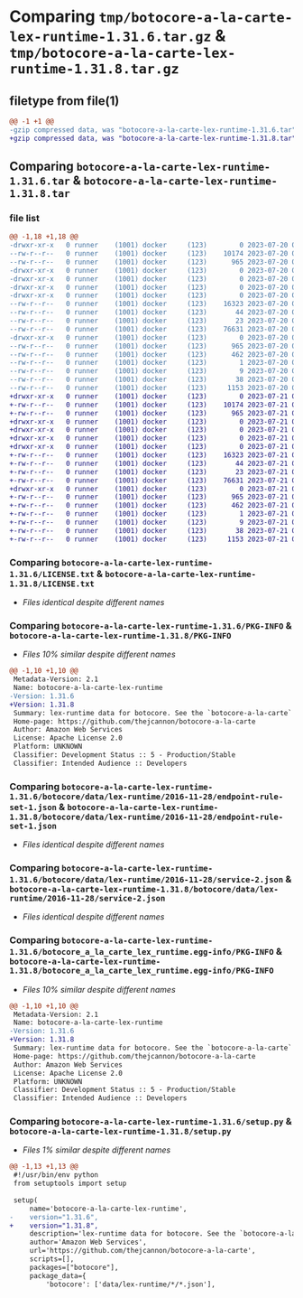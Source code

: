 # Comparing `tmp/botocore-a-la-carte-lex-runtime-1.31.6.tar.gz` & `tmp/botocore-a-la-carte-lex-runtime-1.31.8.tar.gz`

## filetype from file(1)

```diff
@@ -1 +1 @@
-gzip compressed data, was "botocore-a-la-carte-lex-runtime-1.31.6.tar", last modified: Thu Jul 20 01:20:29 2023, max compression
+gzip compressed data, was "botocore-a-la-carte-lex-runtime-1.31.8.tar", last modified: Fri Jul 21 01:21:38 2023, max compression
```

## Comparing `botocore-a-la-carte-lex-runtime-1.31.6.tar` & `botocore-a-la-carte-lex-runtime-1.31.8.tar`

### file list

```diff
@@ -1,18 +1,18 @@
-drwxr-xr-x   0 runner    (1001) docker     (123)        0 2023-07-20 01:20:29.286759 botocore-a-la-carte-lex-runtime-1.31.6/
--rw-r--r--   0 runner    (1001) docker     (123)    10174 2023-07-20 01:20:29.000000 botocore-a-la-carte-lex-runtime-1.31.6/LICENSE.txt
--rw-r--r--   0 runner    (1001) docker     (123)      965 2023-07-20 01:20:29.286759 botocore-a-la-carte-lex-runtime-1.31.6/PKG-INFO
-drwxr-xr-x   0 runner    (1001) docker     (123)        0 2023-07-20 01:20:29.286759 botocore-a-la-carte-lex-runtime-1.31.6/botocore/
-drwxr-xr-x   0 runner    (1001) docker     (123)        0 2023-07-20 01:20:29.286759 botocore-a-la-carte-lex-runtime-1.31.6/botocore/data/
-drwxr-xr-x   0 runner    (1001) docker     (123)        0 2023-07-20 01:20:29.286759 botocore-a-la-carte-lex-runtime-1.31.6/botocore/data/lex-runtime/
-drwxr-xr-x   0 runner    (1001) docker     (123)        0 2023-07-20 01:20:29.286759 botocore-a-la-carte-lex-runtime-1.31.6/botocore/data/lex-runtime/2016-11-28/
--rw-r--r--   0 runner    (1001) docker     (123)    16323 2023-07-20 01:19:55.000000 botocore-a-la-carte-lex-runtime-1.31.6/botocore/data/lex-runtime/2016-11-28/endpoint-rule-set-1.json
--rw-r--r--   0 runner    (1001) docker     (123)       44 2023-07-20 01:19:55.000000 botocore-a-la-carte-lex-runtime-1.31.6/botocore/data/lex-runtime/2016-11-28/examples-1.json
--rw-r--r--   0 runner    (1001) docker     (123)       23 2023-07-20 01:19:55.000000 botocore-a-la-carte-lex-runtime-1.31.6/botocore/data/lex-runtime/2016-11-28/paginators-1.json
--rw-r--r--   0 runner    (1001) docker     (123)    76631 2023-07-20 01:19:55.000000 botocore-a-la-carte-lex-runtime-1.31.6/botocore/data/lex-runtime/2016-11-28/service-2.json
-drwxr-xr-x   0 runner    (1001) docker     (123)        0 2023-07-20 01:20:29.286759 botocore-a-la-carte-lex-runtime-1.31.6/botocore_a_la_carte_lex_runtime.egg-info/
--rw-r--r--   0 runner    (1001) docker     (123)      965 2023-07-20 01:20:29.000000 botocore-a-la-carte-lex-runtime-1.31.6/botocore_a_la_carte_lex_runtime.egg-info/PKG-INFO
--rw-r--r--   0 runner    (1001) docker     (123)      462 2023-07-20 01:20:29.000000 botocore-a-la-carte-lex-runtime-1.31.6/botocore_a_la_carte_lex_runtime.egg-info/SOURCES.txt
--rw-r--r--   0 runner    (1001) docker     (123)        1 2023-07-20 01:20:29.000000 botocore-a-la-carte-lex-runtime-1.31.6/botocore_a_la_carte_lex_runtime.egg-info/dependency_links.txt
--rw-r--r--   0 runner    (1001) docker     (123)        9 2023-07-20 01:20:29.000000 botocore-a-la-carte-lex-runtime-1.31.6/botocore_a_la_carte_lex_runtime.egg-info/top_level.txt
--rw-r--r--   0 runner    (1001) docker     (123)       38 2023-07-20 01:20:29.286759 botocore-a-la-carte-lex-runtime-1.31.6/setup.cfg
--rw-r--r--   0 runner    (1001) docker     (123)     1153 2023-07-20 01:20:29.000000 botocore-a-la-carte-lex-runtime-1.31.6/setup.py
+drwxr-xr-x   0 runner    (1001) docker     (123)        0 2023-07-21 01:21:38.743241 botocore-a-la-carte-lex-runtime-1.31.8/
+-rw-r--r--   0 runner    (1001) docker     (123)    10174 2023-07-21 01:21:38.000000 botocore-a-la-carte-lex-runtime-1.31.8/LICENSE.txt
+-rw-r--r--   0 runner    (1001) docker     (123)      965 2023-07-21 01:21:38.743241 botocore-a-la-carte-lex-runtime-1.31.8/PKG-INFO
+drwxr-xr-x   0 runner    (1001) docker     (123)        0 2023-07-21 01:21:38.743241 botocore-a-la-carte-lex-runtime-1.31.8/botocore/
+drwxr-xr-x   0 runner    (1001) docker     (123)        0 2023-07-21 01:21:38.743241 botocore-a-la-carte-lex-runtime-1.31.8/botocore/data/
+drwxr-xr-x   0 runner    (1001) docker     (123)        0 2023-07-21 01:21:38.743241 botocore-a-la-carte-lex-runtime-1.31.8/botocore/data/lex-runtime/
+drwxr-xr-x   0 runner    (1001) docker     (123)        0 2023-07-21 01:21:38.743241 botocore-a-la-carte-lex-runtime-1.31.8/botocore/data/lex-runtime/2016-11-28/
+-rw-r--r--   0 runner    (1001) docker     (123)    16323 2023-07-21 01:21:06.000000 botocore-a-la-carte-lex-runtime-1.31.8/botocore/data/lex-runtime/2016-11-28/endpoint-rule-set-1.json
+-rw-r--r--   0 runner    (1001) docker     (123)       44 2023-07-21 01:21:06.000000 botocore-a-la-carte-lex-runtime-1.31.8/botocore/data/lex-runtime/2016-11-28/examples-1.json
+-rw-r--r--   0 runner    (1001) docker     (123)       23 2023-07-21 01:21:06.000000 botocore-a-la-carte-lex-runtime-1.31.8/botocore/data/lex-runtime/2016-11-28/paginators-1.json
+-rw-r--r--   0 runner    (1001) docker     (123)    76631 2023-07-21 01:21:06.000000 botocore-a-la-carte-lex-runtime-1.31.8/botocore/data/lex-runtime/2016-11-28/service-2.json
+drwxr-xr-x   0 runner    (1001) docker     (123)        0 2023-07-21 01:21:38.743241 botocore-a-la-carte-lex-runtime-1.31.8/botocore_a_la_carte_lex_runtime.egg-info/
+-rw-r--r--   0 runner    (1001) docker     (123)      965 2023-07-21 01:21:38.000000 botocore-a-la-carte-lex-runtime-1.31.8/botocore_a_la_carte_lex_runtime.egg-info/PKG-INFO
+-rw-r--r--   0 runner    (1001) docker     (123)      462 2023-07-21 01:21:38.000000 botocore-a-la-carte-lex-runtime-1.31.8/botocore_a_la_carte_lex_runtime.egg-info/SOURCES.txt
+-rw-r--r--   0 runner    (1001) docker     (123)        1 2023-07-21 01:21:38.000000 botocore-a-la-carte-lex-runtime-1.31.8/botocore_a_la_carte_lex_runtime.egg-info/dependency_links.txt
+-rw-r--r--   0 runner    (1001) docker     (123)        9 2023-07-21 01:21:38.000000 botocore-a-la-carte-lex-runtime-1.31.8/botocore_a_la_carte_lex_runtime.egg-info/top_level.txt
+-rw-r--r--   0 runner    (1001) docker     (123)       38 2023-07-21 01:21:38.747241 botocore-a-la-carte-lex-runtime-1.31.8/setup.cfg
+-rw-r--r--   0 runner    (1001) docker     (123)     1153 2023-07-21 01:21:38.000000 botocore-a-la-carte-lex-runtime-1.31.8/setup.py
```

### Comparing `botocore-a-la-carte-lex-runtime-1.31.6/LICENSE.txt` & `botocore-a-la-carte-lex-runtime-1.31.8/LICENSE.txt`

 * *Files identical despite different names*

### Comparing `botocore-a-la-carte-lex-runtime-1.31.6/PKG-INFO` & `botocore-a-la-carte-lex-runtime-1.31.8/PKG-INFO`

 * *Files 10% similar despite different names*

```diff
@@ -1,10 +1,10 @@
 Metadata-Version: 2.1
 Name: botocore-a-la-carte-lex-runtime
-Version: 1.31.6
+Version: 1.31.8
 Summary: lex-runtime data for botocore. See the `botocore-a-la-carte` package for more info.
 Home-page: https://github.com/thejcannon/botocore-a-la-carte
 Author: Amazon Web Services
 License: Apache License 2.0
 Platform: UNKNOWN
 Classifier: Development Status :: 5 - Production/Stable
 Classifier: Intended Audience :: Developers
```

### Comparing `botocore-a-la-carte-lex-runtime-1.31.6/botocore/data/lex-runtime/2016-11-28/endpoint-rule-set-1.json` & `botocore-a-la-carte-lex-runtime-1.31.8/botocore/data/lex-runtime/2016-11-28/endpoint-rule-set-1.json`

 * *Files identical despite different names*

### Comparing `botocore-a-la-carte-lex-runtime-1.31.6/botocore/data/lex-runtime/2016-11-28/service-2.json` & `botocore-a-la-carte-lex-runtime-1.31.8/botocore/data/lex-runtime/2016-11-28/service-2.json`

 * *Files identical despite different names*

### Comparing `botocore-a-la-carte-lex-runtime-1.31.6/botocore_a_la_carte_lex_runtime.egg-info/PKG-INFO` & `botocore-a-la-carte-lex-runtime-1.31.8/botocore_a_la_carte_lex_runtime.egg-info/PKG-INFO`

 * *Files 10% similar despite different names*

```diff
@@ -1,10 +1,10 @@
 Metadata-Version: 2.1
 Name: botocore-a-la-carte-lex-runtime
-Version: 1.31.6
+Version: 1.31.8
 Summary: lex-runtime data for botocore. See the `botocore-a-la-carte` package for more info.
 Home-page: https://github.com/thejcannon/botocore-a-la-carte
 Author: Amazon Web Services
 License: Apache License 2.0
 Platform: UNKNOWN
 Classifier: Development Status :: 5 - Production/Stable
 Classifier: Intended Audience :: Developers
```

### Comparing `botocore-a-la-carte-lex-runtime-1.31.6/setup.py` & `botocore-a-la-carte-lex-runtime-1.31.8/setup.py`

 * *Files 1% similar despite different names*

```diff
@@ -1,13 +1,13 @@
 #!/usr/bin/env python
 from setuptools import setup
 
 setup(
     name='botocore-a-la-carte-lex-runtime',
-    version="1.31.6",
+    version="1.31.8",
     description='lex-runtime data for botocore. See the `botocore-a-la-carte` package for more info.',
     author='Amazon Web Services',
     url='https://github.com/thejcannon/botocore-a-la-carte',
     scripts=[],
     packages=["botocore"],
     package_data={
         'botocore': ['data/lex-runtime/*/*.json'],
```

